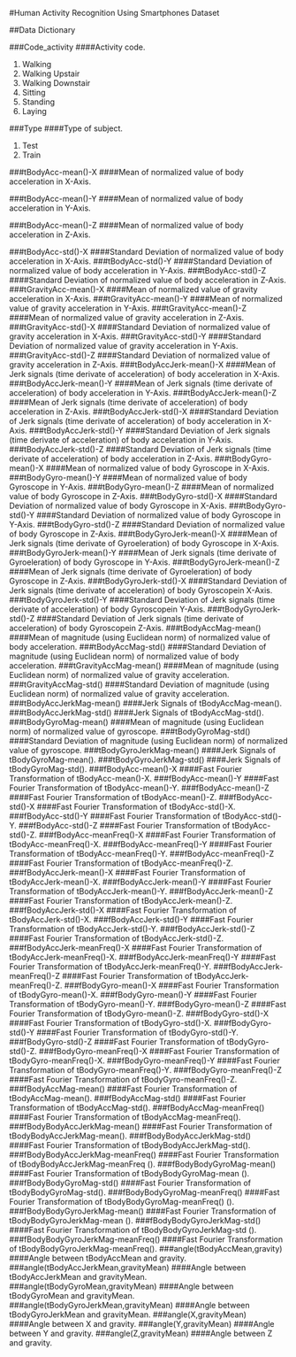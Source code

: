 #Human Activity Recognition Using Smartphones Dataset

##Data Dictionary

###Code_activity
####Activity code.
<ol>
<li>Walking</li>
<li>Walking Upstair</li>
<li>Walking Downstair</li>
<li>Sitting</li>
<li>Standing</li>
<li>Laying</li>
</ol>

###Type
####Type of subject.
<ol>
<li>Test</li>
<li>Train</li>
</ol>

###tBodyAcc-mean()-X
####Mean of normalized value of body acceleration in X-Axis.

###tBodyAcc-mean()-Y
####Mean of normalized value of body acceleration in Y-Axis.

###tBodyAcc-mean()-Z
####Mean of normalized value of body acceleration in Z-Axis.

###tBodyAcc-std()-X
####Standard Deviation of normalized value of body acceleration in X-Axis.
###tBodyAcc-std()-Y
####Standard Deviation of normalized value of body acceleration in Y-Axis.
###tBodyAcc-std()-Z
####Standard Deviation of normalized value of body acceleration in Z-Axis.
###tGravityAcc-mean()-X
####Mean of normalized value of gravity acceleration in X-Axis.
###tGravityAcc-mean()-Y
####Mean of normalized value of gravity acceleration in Y-Axis.
###tGravityAcc-mean()-Z
####Mean of normalized value of gravity acceleration in Z-Axis.
###tGravityAcc-std()-X
####Standard Deviation of normalized value of gravity acceleration in X-Axis.
###tGravityAcc-std()-Y
####Standard Deviation of normalized value of gravity acceleration in Y-Axis.
###tGravityAcc-std()-Z
####Standard Deviation of normalized value of gravity acceleration in Z-Axis.
###tBodyAccJerk-mean()-X
####Mean of Jerk signals (time derivate of acceleration) of body acceleration in X-Axis.
###tBodyAccJerk-mean()-Y
####Mean of Jerk signals (time derivate of acceleration) of body acceleration in Y-Axis.
###tBodyAccJerk-mean()-Z
####Mean of Jerk signals (time derivate of acceleration) of body acceleration in Z-Axis.
###tBodyAccJerk-std()-X
####Standard Deviation of Jerk signals (time derivate of acceleration) of body acceleration in X-Axis.
###tBodyAccJerk-std()-Y
####Standard Deviation of Jerk signals (time derivate of acceleration) of body acceleration in Y-Axis.
###tBodyAccJerk-std()-Z
####Standard Deviation of Jerk signals (time derivate of acceleration) of body acceleration in Z-Axis.
###tBodyGyro-mean()-X
####Mean of normalized value of body Gyroscope in X-Axis.
###tBodyGyro-mean()-Y
####Mean of normalized value of body Gyroscope in Y-Axis.
###tBodyGyro-mean()-Z
####Mean of normalized value of body Gyroscope in Z-Axis.
###tBodyGyro-std()-X
####Standard Deviation of normalized value of body Gyroscope in X-Axis.
###tBodyGyro-std()-Y
####Standard Deviation of normalized value of body Gyroscope in Y-Axis.
###tBodyGyro-std()-Z
####Standard Deviation of normalized value of body Gyroscope in Z-Axis.
###tBodyGyroJerk-mean()-X
####Mean of Jerk signals (time derivate of Gyroeleration) of body Gyroscope in X-Axis.
###tBodyGyroJerk-mean()-Y
####Mean of Jerk signals (time derivate of Gyroeleration) of body Gyroscope in Y-Axis.
###tBodyGyroJerk-mean()-Z
####Mean of Jerk signals (time derivate of Gyroeleration) of body Gyroscope in Z-Axis.
###tBodyGyroJerk-std()-X
####Standard Deviation of Jerk signals (time derivate of acceleration) of body Gyroscopein X-Axis.
###tBodyGyroJerk-std()-Y
####Standard Deviation of Jerk signals (time derivate of acceleration) of body Gyroscopein Y-Axis.
###tBodyGyroJerk-std()-Z
####Standard Deviation of Jerk signals (time derivate of acceleration) of body Gyroscopein Z-Axis.
###tBodyAccMag-mean()
####Mean of magnitude (using Euclidean norm) of normalized value of body acceleration.
###tBodyAccMag-std()
####Standard Deviation of magnitude (using Euclidean norm) of normalized value of body acceleration.
###tGravityAccMag-mean()
####Mean of magnitude (using Euclidean norm) of normalized value of gravity acceleration.
###tGravityAccMag-std()
####Standard Deviation of magnitude (using Euclidean norm) of normalized value of gravity acceleration.
###tBodyAccJerkMag-mean()
####Jerk Signals of tBodyAccMag-mean().
###tBodyAccJerkMag-std()
####Jerk Signals of tBodyAccMag-std().
###tBodyGyroMag-mean()
####Mean of magnitude (using Euclidean norm) of normalized value of gyroscope.
###tBodyGyroMag-std()
####Standard Deviation of magnitude (using Euclidean norm) of normalized value of gyroscope.
###tBodyGyroJerkMag-mean()
####Jerk Signals of tBodyGyroMag-mean().
###tBodyGyroJerkMag-std()
####Jerk Signals of tBodyGyroMag-std().
###fBodyAcc-mean()-X
####Fast Fourier Transformation of tBodyAcc-mean()-X.
###fBodyAcc-mean()-Y
####Fast Fourier Transformation of tBodyAcc-mean()-Y.
###fBodyAcc-mean()-Z
####Fast Fourier Transformation of tBodyAcc-mean()-Z.
###fBodyAcc-std()-X
####Fast Fourier Transformation of tBodyAcc-std()-X.
###fBodyAcc-std()-Y
####Fast Fourier Transformation of tBodyAcc-std()-Y.
###fBodyAcc-std()-Z
####Fast Fourier Transformation of tBodyAcc-std()-Z.
###fBodyAcc-meanFreq()-X
####Fast Fourier Transformation of tBodyAcc-meanFreq()-X.
###fBodyAcc-meanFreq()-Y
####Fast Fourier Transformation of tBodyAcc-meanFreq()-Y.
###fBodyAcc-meanFreq()-Z
####Fast Fourier Transformation of tBodyAcc-meanFreq()-Z.
###fBodyAccJerk-mean()-X
####Fast Fourier Transformation of tBodyAccJerk-mean()-X.
###fBodyAccJerk-mean()-Y
####Fast Fourier Transformation of tBodyAccJerk-mean()-Y.
###fBodyAccJerk-mean()-Z
####Fast Fourier Transformation of tBodyAccJerk-mean()-Z.
###fBodyAccJerk-std()-X
####Fast Fourier Transformation of tBodyAccJerk-std()-X.
###fBodyAccJerk-std()-Y
####Fast Fourier Transformation of tBodyAccJerk-std()-Y.
###fBodyAccJerk-std()-Z
####Fast Fourier Transformation of tBodyAccJerk-std()-Z.
###fBodyAccJerk-meanFreq()-X
####Fast Fourier Transformation of tBodyAccJerk-meanFreq()-X.
###fBodyAccJerk-meanFreq()-Y
####Fast Fourier Transformation of tBodyAccJerk-meanFreq()-Y.
###fBodyAccJerk-meanFreq()-Z
####Fast Fourier Transformation of tBodyAccJerk-meanFreq()-Z.
###fBodyGyro-mean()-X
####Fast Fourier Transformation of tBodyGyro-mean()-X.
###fBodyGyro-mean()-Y
####Fast Fourier Transformation of tBodyGyro-mean()-Y.
###fBodyGyro-mean()-Z
####Fast Fourier Transformation of tBodyGyro-mean()-Z.
###fBodyGyro-std()-X
####Fast Fourier Transformation of tBodyGyro-std()-X.
###fBodyGyro-std()-Y
####Fast Fourier Transformation of tBodyGyro-std()-Y.
###fBodyGyro-std()-Z
####Fast Fourier Transformation of tBodyGyro-std()-Z.
###fBodyGyro-meanFreq()-X
####Fast Fourier Transformation of tBodyGyro-meanFreq()-X.
###fBodyGyro-meanFreq()-Y
####Fast Fourier Transformation of tBodyGyro-meanFreq()-Y.
###fBodyGyro-meanFreq()-Z
####Fast Fourier Transformation of tBodyGyro-meanFreq()-Z.
###fBodyAccMag-mean()
####Fast Fourier Transformation of tBodyAccMag-mean().
###fBodyAccMag-std()
####Fast Fourier Transformation of tBodyAccMag-std().
###fBodyAccMag-meanFreq()
####Fast Fourier Transformation of tBodyAccMag-meanFreq().
###fBodyBodyAccJerkMag-mean()
####Fast Fourier Transformation of tBodyBodyAccJerkMag-mean().
###fBodyBodyAccJerkMag-std()
####Fast Fourier Transformation of tBodyBodyAccJerkMag-std().
###fBodyBodyAccJerkMag-meanFreq()
####Fast Fourier Transformation of tBodyBodyAccJerkMag-meanFreq ().
###fBodyBodyGyroMag-mean()
####Fast Fourier Transformation of tBodyBodyGyroMag-mean ().
###fBodyBodyGyroMag-std()
####Fast Fourier Transformation of tBodyBodyGyroMag-std().
###fBodyBodyGyroMag-meanFreq()
####Fast Fourier Transformation of tBodyBodyGyroMag-meanFreq() ().
###fBodyBodyGyroJerkMag-mean()
####Fast Fourier Transformation of tBodyBodyGyroJerkMag-mean ().
###fBodyBodyGyroJerkMag-std()
####Fast Fourier Transformation of tBodyBodyGyroJerkMag-std ().
###fBodyBodyGyroJerkMag-meanFreq()
####Fast Fourier Transformation of tBodyBodyGyroJerkMag-meanFreq().
###angle(tBodyAccMean,gravity)
####Angle between tBodyAccMean and gravity.
###angle(tBodyAccJerkMean,gravityMean)
####Angle between tBodyAccJerkMean and gravityMean.
###angle(tBodyGyroMean,gravityMean)
####Angle between tBodyGyroMean and gravityMean.
###angle(tBodyGyroJerkMean,gravityMean)
####Angle between tBodyGyroJerkMean and gravityMean.
###angle(X,gravityMean)
####Angle between X and gravity.
###angle(Y,gravityMean)
####Angle between Y and gravity.
###angle(Z,gravityMean)
####Angle between Z and gravity.
